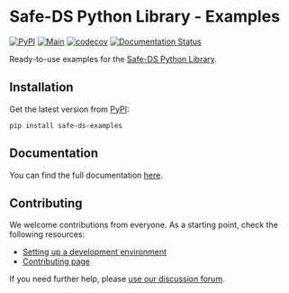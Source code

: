 # Safe-DS Python Library - Examples

[![PyPI](https://img.shields.io/pypi/v/safe-ds-examples)](https://pypi.org/project/safe-ds-examples)
[![Main](https://github.com/Safe-DS/Stdlib-Examples/actions/workflows/main.yml/badge.svg)](https://github.com/Safe-DS/Stdlib-Examples/actions/workflows/main.yml)
[![codecov](https://codecov.io/gh/Safe-DS/Stdlib-Examples/branch/main/graph/badge.svg?token=X5CU9V952H)](https://codecov.io/gh/Safe-DS/Stdlib-Examples)
[![Documentation Status](https://readthedocs.org/projects/stdlib-examples/badge/?version=stable)](https://stdlib-examples.safeds.com)

Ready-to-use examples for the [Safe-DS Python Library](https://github.com/Safe-DS/Stdlib).

## Installation

Get the latest version from [PyPI](https://pypi.org/project/safe-ds-examples):

```shell
pip install safe-ds-examples
```

## Documentation

You can find the full documentation [here](https://stdlib-examples.safeds.com).

## Contributing

We welcome contributions from everyone. As a starting point, check the following resources:

* [Setting up a development environment](https://stdlib-examples.safeds.com/en/latest/development/environment/)
* [Contributing page](https://github.com/Safe-DS/Stdlib-Examples/contribute)

If you need further help, please [use our discussion forum][forum].

[forum]: https://github.com/orgs/Safe-DS/discussions
